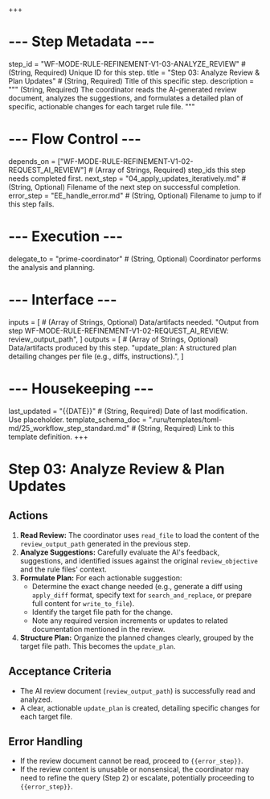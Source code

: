 +++
# --- Step Metadata ---
step_id = "WF-MODE-RULE-REFINEMENT-V1-03-ANALYZE_REVIEW" # (String, Required) Unique ID for this step.
title = "Step 03: Analyze Review & Plan Updates" # (String, Required) Title of this specific step.
description = """
(String, Required) The coordinator reads the AI-generated review document, analyzes the suggestions,
and formulates a detailed plan of specific, actionable changes for each target rule file.
"""

# --- Flow Control ---
depends_on = ["WF-MODE-RULE-REFINEMENT-V1-02-REQUEST_AI_REVIEW"] # (Array of Strings, Required) step_ids this step needs completed first.
next_step = "04_apply_updates_iteratively.md" # (String, Optional) Filename of the next step on successful completion.
error_step = "EE_handle_error.md" # (String, Optional) Filename to jump to if this step fails.

# --- Execution ---
delegate_to = "prime-coordinator" # (String, Optional) Coordinator performs the analysis and planning.

# --- Interface ---
inputs = [ # (Array of Strings, Optional) Data/artifacts needed.
    "Output from step WF-MODE-RULE-REFINEMENT-V1-02-REQUEST_AI_REVIEW: review_output_path",
]
outputs = [ # (Array of Strings, Optional) Data/artifacts produced by this step.
    "update_plan: A structured plan detailing changes per file (e.g., diffs, instructions).",
]

# --- Housekeeping ---
last_updated = "{{DATE}}" # (String, Required) Date of last modification. Use placeholder.
template_schema_doc = ".ruru/templates/toml-md/25_workflow_step_standard.md" # (String, Required) Link to this template definition.
+++

# Step 03: Analyze Review & Plan Updates

## Actions

1.  **Read Review:** The coordinator uses `read_file` to load the content of the `review_output_path` generated in the previous step.
2.  **Analyze Suggestions:** Carefully evaluate the AI's feedback, suggestions, and identified issues against the original `review_objective` and the rule files' context.
3.  **Formulate Plan:** For each actionable suggestion:
    *   Determine the exact change needed (e.g., generate a diff using `apply_diff` format, specify text for `search_and_replace`, or prepare full content for `write_to_file`).
    *   Identify the target file path for the change.
    *   Note any required version increments or updates to related documentation mentioned in the review.
4.  **Structure Plan:** Organize the planned changes clearly, grouped by the target file path. This becomes the `update_plan`.

## Acceptance Criteria

*   The AI review document (`review_output_path`) is successfully read and analyzed.
*   A clear, actionable `update_plan` is created, detailing specific changes for each target file.

## Error Handling

*   If the review document cannot be read, proceed to `{{error_step}}`.
*   If the review content is unusable or nonsensical, the coordinator may need to refine the query (Step 2) or escalate, potentially proceeding to `{{error_step}}`.
